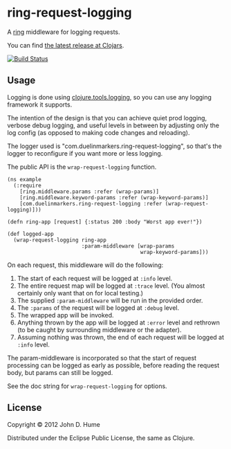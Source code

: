 # ring-request-logging

A [ring](https://github.com/mmcgrana/ring) middleware for logging requests.

You can find [the latest release at Clojars](https://clojars.org/com.duelinmarkers/ring-request-logging).

[![Build Status](https://secure.travis-ci.org/duelinmarkers/ring-request-logging.png)](http://travis-ci.org/duelinmarkers/ring-request-logging)

## Usage

Logging is done using [clojure.tools.logging](https://github.com/clojure/tools.logging),
so you can use any logging framework it supports.

The intention of the design is that you can achieve quiet prod logging,
verbose debug logging, and useful levels in between by adjusting only the log
config (as opposed to making code changes and reloading).

The logger used is "com.duelinmarkers.ring-request-logging", so that's the
logger to reconfigure if you want more or less logging.

The public API is the `wrap-request-logging` function.

    (ns example
      (:require
        [ring.middleware.params :refer (wrap-params)]
        [ring.middleware.keyword-params :refer (wrap-keyword-params)]
        [com.duelinmarkers.ring-request-logging :refer (wrap-request-logging)]))
    
    (defn ring-app [request] {:status 200 :body "Worst app ever!"})
    
    (def logged-app
      (wrap-request-logging ring-app
                            :param-middleware [wrap-params
                                               wrap-keyword-params]))

On each request, this middleware will do the following:

1.  The start of each request will be logged at `:info` level.
2.  The entire request map will be logged at `:trace` level. (You almost
    certainly only want that on for local testing.)
3.  The supplied `:param-middleware` will be run in the provided order.
4.  The `:params` of the request will be logged at `:debug` level.
5.  The wrapped app will be invoked.
6.  Anything thrown by the app will be logged at `:error` level and rethrown
    (to be caught by surrounding middleware or the adapter).
7.  Assuming nothing was thrown, the end of each request will be logged at
    `:info` level.

The param-middleware is incorporated so that the start of request processing
can be logged as early as possible, before reading the request body, but
params can still be logged.

See the doc string for `wrap-request-logging` for options.

## License

Copyright © 2012 John D. Hume

Distributed under the Eclipse Public License, the same as Clojure.
